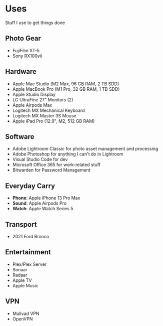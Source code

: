 # Uses
Stuff I use to get things done
## Photo Gear

 - FujiFilm XT-5
 - Sony RX100vii
 
 ## Hardware
 
 - Apple Mac Studio (M2 Max, 96 GB RAM, 2 TB SDD)  
 - Apple MacBook Pro (M1 Pro, 32 GB RAM, 1 TB SDD)
 - Apple Studio Display
 - LG UltraFine 27" Monitors (2)
 - Apple Airpods Max
 - Logitech MX Mechanical Keyboard
 - Logitech MX Master 3S Mouse
 - Apple iPad Pro (12.9", M2, 512 GB RAM)
## Software
 - Adobe Lightroom Classic for photo asset management and processing
 - Adobe Photoshop for anything I can't do in Lightroom
 - Visual Studio Code for dev
 - Microsoft Office 365 for work-related stuff
 - Bitwarden for Password Management
## Everyday Carry
 - **Phone**: Apple iPhone 13 Pro Max
 - **Sound**: Apple Airpods Pro
 - **Watch**: Apple Watch Series 5
## Transport
 - 2021 Ford Bronco
## Entertainment
 - Plex/Plex Server
 - Sonaar
 - Radaar
 - Apple TV
 - Apple Music
## VPN
 - Mullvad VPN 
 - OpenVPN
   
